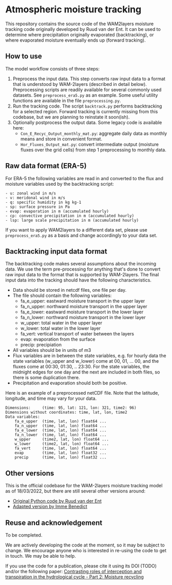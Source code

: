 # Atmospheric moisture tracking

This repository contains the source code of the WAM2layers moisture tracking
code originally developed by Ruud van der Ent. It can be used to determine where
precipitation originally evaporated (backtracking), or where evaporated moisture
eventually ends up (forward tracking).

## How to use

The model workflow consists of three steps:

1. Preprocess the input data. This step converts raw input data to a format that
   is understood by WAM-2layers (described in detail below). Preprocessing
   scripts are readily available for several commonly used datasets. See
   `preprocess_era5.py` as an example. Some useful utility functions are
   available in the file `preprocessing.py`.
2. Run the tracking code. The script `backtrack.py` performs backtracking for a
   selected region. Forward tracking is currently missing from this codebase,
   but we are planning to reinstate it soon(ish).
3. Optionally postprocess the output data. Some legacy code is available here:
   - `Con_E_Recyc_Output_monthly_mat.py`: aggregate daily data as monthly means
     and store in convenient format.
   - `Hor_Fluxes_Output_mat.py`: convert intermediate output (moisture fluxes over the grid cells) from step 1
     preprocessing to monthly data.


## Raw data format (ERA-5)
For ERA-5 the following variables are read in and converted to the flux and moisture variables used by the backtracking script:

    - u: zonal wind in m/s
    - v: meridonal wind in m/s
    - q: specific humidity in kg kg-1
    - sp: surface pressure in Pa
    - evap: evaporation in m (accumulated hourly)
    - cp: convective precipitation in m (accumulated hourly)
    - lsp: large scale precipitation in m (accumulated hourly)
If you want to apply WAM2layers to a different data set, please use `preprocess_era5.py` as a basis and change accordingly to your data set.

## Backtracking input data format
The backtracking code makes several assumptions about the incoming data. We use
the term pre-processing for anything that's done to convert raw input data to
the format that is supported by WAM-2layers. The final input data into the
tracking should have the following characteristics.

- Data should be stored in netcdf files, one file per day.
- The file should contain the following variables:
   - fa_e_upper: eastward moisture transport in the upper layer
   - fa_n_upper: northward moisture transport in the upper layer
   - fa_e_lower: eastward moisture transport in the lower layer
   - fa_n_lower: northward moisture transport in the lower layer
   - w_upper: total water in the upper layer
   - w_lower: total water in the lower layer
   - fa_vert: vertical transport of water between the layers
   - evap: evaporation from the surface
   - precip: precipiation
- All variables should be in units of m3
- Flux variables are in between the state variables, e.g. for hourly data the
  state variables (w_upper and w_lower) come at 00, 01, ... 00, and the fluxes
  come at 00:30, 01:30, .. 23:30. For the state variables, the midnight edges
  for one day and the next are included in both files, so there is some
  duplication there.
- Precipitation and evaporation should both be positive.

Here is an example of a preprocessed netCDF file. Note that the latitude,
longitude, and time may vary for your data.

```
Dimensions:     (time: 95, lat: 121, lon: 321, time2: 96)
Dimensions without coordinates: time, lat, lon, time2
Data variables:
    fa_e_upper  (time, lat, lon) float64 ...
    fa_n_upper  (time, lat, lon) float64 ...
    fa_e_lower  (time, lat, lon) float64 ...
    fa_n_lower  (time, lat, lon) float64 ...
    w_upper     (time2, lat, lon) float64 ...
    w_lower     (time2, lat, lon) float64 ...
    fa_vert     (time, lat, lon) float64 ...
    evap        (time, lat, lon) float32 ...
    precip      (time, lat, lon) float32 ...
```

## Other versions

This is the official codebase for the WAM-2layers moisture tracking model as of
18/03/2022, but there are still several other versions around:

- [Original Python code by Ruud van der Ent](https://github.com/ruudvdent/WAM2layersPython)
- [Adapted version by Imme Benedict](https://github.com/Imme1992/moisture_tracking_mississippi)

## Reuse and acknowledgement
To be completed.

We are actively developing the code at the moment, so it may be subject to
change. We encourage anyone who is interested in re-using the code to get in
touch. We may be able to help.

If you use the code for a publication, please cite it using its DOI (TODO)
and/or the following paper: [Contrasting roles of interception and transpiration
in the hydrological cycle - Part 2: Moisture
recycling](https://doi.org/10.5194/esd-5-471-2014)
